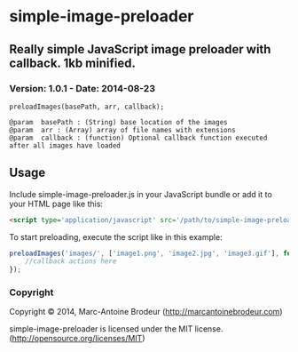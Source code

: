 simple-image-preloader
======================

## Really simple JavaScript image preloader with callback. 1kb minified.


### Version: 1.0.1 - Date: 2014-08-23
```
preloadImages(basePath, arr, callback);

@param  basePath : (String) base location of the images
@param  arr : (Array) array of file names with extensions
@param  callback : (function) Optional callback function executed after all images have loaded
```


## Usage ##

Include simple-image-preloader.js in your JavaScript bundle or add it to your HTML page like this:

```html
<script type='application/javascript' src='/path/to/simple-image-preloader.js'></script>
```




To start preloading, execute the script like in this example:
```js
preloadImages('images/', ['image1.png', 'image2.jpg', 'image3.gif'], function(){ 
	//callback actions here
});
```

### Copyright
Copyright © 2014, Marc-Antoine Brodeur (http://marcantoinebrodeur.com)

simple-image-preloader is licensed under the MIT license. (http://opensource.org/licenses/MIT)
